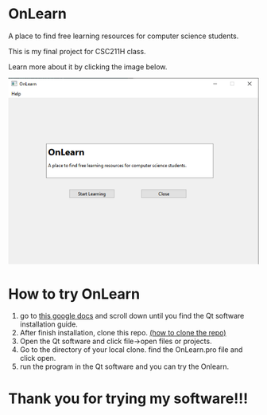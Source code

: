 # OnLearn
<p> A place to find free learning resources for computer science students. </p>
<p> This is my final project for CSC211H class. </p>
<p> Learn more about it by clicking the image below.</p>

<a align="center" href= "https://sites.google.com/view/onlearnweb/home" target="_blank">
  <img src="images/mainpage.png" alt="Software Mainpage">
</a>

# How to try OnLearn
 <ol>
  <li> go to <a href= "https://docs.google.com/document/d/1NSBBUIcBJdUedblEdT807mBwcWOA9A3atA3eMu5eztE/edit?usp=sharing">this google docs</a> and scroll down until you find the Qt software installation guide.</li>
  <li>After finish installation, clone this repo. <a href= "https://docs.github.com/en/repositories/creating-and-managing-repositories/cloning-a-repository">(how to clone the repo)</a></li>
  <li>Open the Qt software and click file->open files or projects.</li>
  <li>Go to the directory of your local clone. find the OnLearn.pro file and click open.</li>
  <li>run the program in the Qt software and you can try the Onlearn.</li>
 </ol>
 
 # Thank you for trying my software!!!
